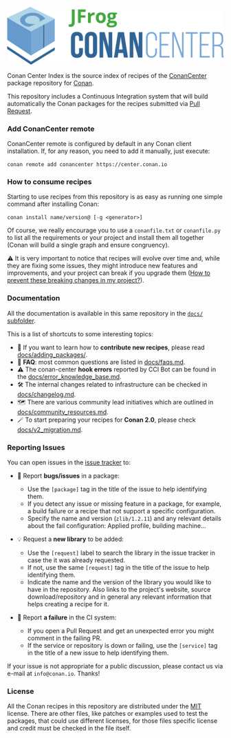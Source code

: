<p align="center">
    <img src="assets/JFrogConanCenter.png" width="600"/>
</p>

Conan Center Index is the source index of recipes of the [ConanCenter](https://conan.io/center) package repository for [Conan](https://conan.io).

This repository includes a Continuous Integration system that will build automatically the Conan packages for the recipes submitted via
[Pull Request](https://github.com/conan-io/conan-center-index/pulls).

### Add ConanCenter remote

ConanCenter remote is configured by default in any Conan client installation. If, for any reason, you need to add it manually, just execute:

```
conan remote add conancenter https://center.conan.io
```

### How to consume recipes

Starting to use recipes from this repository is as easy as running
one simple command after installing Conan:

```
conan install name/version@ [-g <generator>]
```

Of course, we really encourage you to use a `conanfile.txt` or `conanfile.py`
to list all the requirements or your project and install them all together
(Conan will build a single graph and ensure congruency).

:warning: It is very important to notice that recipes will evolve over time
and, while they are fixing some issues, they might introduce new features and
improvements, and your project can break if you upgrade them
([How to prevent these breaking changes in my project?](docs/consuming_recipes.md)).



### Documentation

All the documentation is available in this same repository in the [`docs/` subfolder](docs/README.md).

This is a list of shortcuts to some interesting topics:

* :rocket: If you want to learn how to **contribute new recipes**, please read [docs/adding_packages/](docs/adding_packages/README.md).
* :speech_balloon: **FAQ**: most common questions are listed in [docs/faqs.md](docs/faqs.md).
* :warning: The conan-center **hook errors** reported by CCI Bot can be found in the [docs/error_knowledge_base.md](docs/error_knowledge_base.md).
* :hammer_and_wrench: The internal changes related to infrastructure can be checked in [docs/changelog.md](docs/changelog.md).
* :world_map: There are various community lead initiatives which are outlined in [docs/community_resources.md](docs/community_resources.md).
* :magic_wand: To start preparing your recipes for **Conan 2.0**, please check [docs/v2_migration.md](docs/v2_migration.md).

### Reporting Issues

You can open issues in the [issue tracker](https://github.com/conan-io/conan-center-index/issues) to:

* :bug: Report **bugs/issues** in a package:
    - Use the `[package]` tag in the title of the issue to help identifying them.
    - If you detect any issue or missing feature in a package, for example, a build failure or a recipe that not support a specific configuration.
    - Specify the name and version (`zlib/1.2.11`) and any relevant details about the fail configuration: Applied profile, building machine...

* :bulb: Request a **new library** to be added:
    - Use the `[request]` label to search the library in the issue tracker in case the it was already requested.
    - If not, use the same `[request]` tag in the title of the issue to help identifying them.
    - Indicate the name and the version of the library you would like to have in the repository. Also links to the project's website,
      source download/repository and in general any relevant information that helps creating a recipe for it.

*  :robot: Report **a failure** in the CI system:
    - If you open a Pull Request and get an unexpected error you might comment in the failing PR.
    - If the service or repository is down or failing, use the `[service]` tag in the title of a new issue to help identifying them.

If your issue is not appropriate for a public discussion, please contact us via e-mail at `info@conan.io`. Thanks!


### License

All the Conan recipes in this repository are distributed under the [MIT](LICENSE) license. There
are other files, like patches or examples used to test the packages, that could use different licenses,
for those files specific license and credit must be checked in the file itself.
